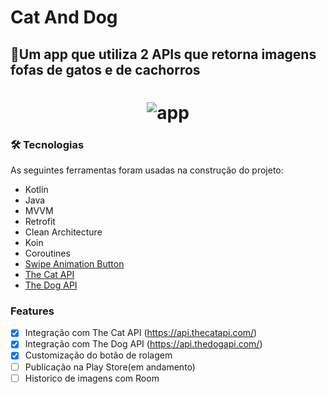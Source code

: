 # Cat And Dog
## 🚀Um app que utiliza 2 APIs que retorna imagens fofas de gatos e de cachorros

<h1 align="center">
  <img alt="app" title="#app" src="app.gif" />
</h1>

### 🛠 Tecnologias

As seguintes ferramentas foram usadas na construção do projeto:

- Kotlin
- Java
- MVVM
- Retrofit
- Clean Architecture
- Koin
- Coroutines
- [Swipe Animation Button](https://github.com/TerryJung/SwipeAnimationButton)
- [The Cat API](https://api.thecatapi.com/)
- [The Dog API](https://api.thedogapi.com/)


### Features

- [x] Integração com The Cat API (https://api.thecatapi.com/)
- [x] Integração com The Dog API (https://api.thedogapi.com/)
- [x] Customização do botão de rolagem
- [ ] Publicação na Play Store(em andamento)
- [ ] Historico de imagens com Room